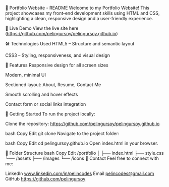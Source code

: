 📁 Portfolio Website - README
Welcome to my Portfolio Website! This project showcases my front-end development skills using HTML and CSS, highlighting a clean, responsive design and a user-friendly experience.

🔗 Live Demo
View the live site here (https://github.com/pelingursoy/pelingursoy.github.io)

🛠️ Technologies Used
HTML5 – Structure and semantic layout

CSS3 – Styling, responsiveness, and visual design


📌 Features
Responsive design for all screen sizes

Modern, minimal UI

Sectioned layout: About, Resume, Contact Me

Smooth scrolling and hover effects

Contact form or social links integration

🚀 Getting Started
To run the project locally:

Clone the repository: https://github.com/pelingursoy/pelingursoy.github.io

bash
Copy
Edit
git clone 
Navigate to the project folder:

bash
Copy
Edit
cd pelingursoy.github.io
Open index.html in your browser.

📂 Folder Structure
bash
Copy
Edit
/portfolio
│
├── index.html
├── style.css
└── /assets
    ├── /images
    └── /icons
📧 Contact
Feel free to connect with me: 

LinkedIn
www.linkedin.com/in/pelincodes
Email
pelincodes@gmail.com
GitHub
https://github.com/pelingursoy




